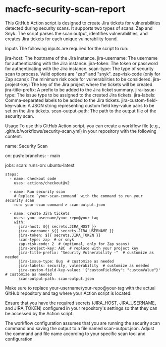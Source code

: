 # macfc-security-scan-report
This GitHub Action script is designed to create Jira tickets for vulnerabilities detected during security scans. It supports two types of scans: Zap and Snyk. The script parses the scan output, identifies vulnerabilities, and creates Jira tickets for each unique vulnerability found.

Inputs
The following inputs are required for the script to run:

jira-host: The hostname of the Jira instance.
jira-username: The username for authenticating with the Jira instance.
jira-token: The token or password for authenticating with the Jira instance.
scan-type: The type of security scan to process. Valid options are "zap" and "snyk".
zap-risk-code (only for Zap scans): The minimum risk code for vulnerabilities to be considered.
jira-project-key: The key of the Jira project where the tickets will be created.
jira-title-prefix: A prefix to be added to the Jira ticket summary.
jira-issue-type: The issue type to be assigned to the created Jira tickets.
jira-labels: Comma-separated labels to be added to the Jira tickets.
jira-custom-field-key-value: A JSON string representing custom field key-value pairs to be set on the Jira tickets.
scan-output-path: The path to the output file of the security scan.

Usage
To use this GitHub Action script, you can create a workflow file (e.g., .github/workflows/security-scan.yml) in your repository with the following content:

name: Security Scan

on:
  push:
    branches:
      - main

jobs:
  scan:
    runs-on: ubuntu-latest
    
    steps:
      - name: Checkout code
        uses: actions/checkout@v2
        
      - name: Run security scan
        # Replace `your-scan-command` with the command to run your security scan
        run: your-scan-command > scan-output.json
      
      - name: Create Jira tickets
        uses: your-username/your-repo@your-tag
        with:
          jira-host: ${{ secrets.JIRA_HOST }}
          jira-username: ${{ secrets.JIRA_USERNAME }}
          jira-token: ${{ secrets.JIRA_TOKEN }}
          scan-type: zap  # or snyk
          zap-risk-code: 2  # (optional, only for Zap scans)
          jira-project-key: ABC  # replace with your project key
          jira-title-prefix: "Security Vulnerability -"  # customize as needed
          jira-issue-type: Bug  # customize as needed
          jira-labels: security, vulnerability  # customize as needed
          jira-custom-field-key-value: '{"customFieldKey": "customValue"}'  # customize as needed
          scan-output-path: scan-output.json

Make sure to replace your-username/your-repo@your-tag with the actual GitHub repository and tag where your Action script is located.

Ensure that you have the required secrets (JIRA_HOST, JIRA_USERNAME, and JIRA_TOKEN) configured in your repository's settings so that they can be accessed by the Action script.

The workflow configuration assumes that you are running the security scan command and saving the output to a file named scan-output.json. Adjust the command and file name according to your specific scan tool and configuration